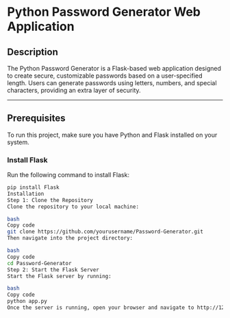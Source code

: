 # Python Password Generator Web Application

## Description
The Python Password Generator is a Flask-based web application designed to create secure, customizable passwords based on a user-specified length. Users can generate passwords using letters, numbers, and special characters, providing an extra layer of security.

---

## Prerequisites
To run this project, make sure you have Python and Flask installed on your system.

### Install Flask
Run the following command to install Flask:

```bash
pip install Flask
Installation
Step 1: Clone the Repository
Clone the repository to your local machine:

bash
Copy code
git clone https://github.com/yourusername/Password-Generator.git
Then navigate into the project directory:

bash
Copy code
cd Password-Generator
Step 2: Start the Flask Server
Start the Flask server by running:

bash
Copy code
python app.py
Once the server is running, open your browser and navigate to http://127.0.0.1:5000/.
